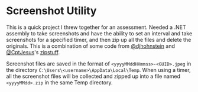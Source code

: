 # Screenshot Utility
This is a quick project I threw together for an assessment. Needed a .NET assembly to take screenshots and have the ability to set an interval and take screenshots for a specified timer, and then zip up all the files and delete the originals. This is a combination of some code from [@djhohnstein](https://twitter.com/djhohnstein) and [@CptJesus](https://twitter.com/CptJesus)'s [zipstuff](https://github.com/rvazarkar/ZipStuff).

Screenshot files are saved in the format of `<yyyyMMddHHmmss>-<GUID>.jpeg` in the directory `C:\Users\<username>\AppData\Local\Temp`. When using a timer, all the screenshot files will be collected and zipped up into a file named `<yyyyMMdd>.zip` in the same Temp directory.
